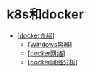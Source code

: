 # k8s和docker

- [[docker介绍]]
  - [[Windows容器]]
  - [[docker网络]]
  - [[docker网络分析]]


[//begin]: # "Autogenerated link references for markdown compatibility"
[docker介绍]: docker介绍.md "docker 介绍"
[Windows容器]: Windows容器.md "Windows 容器"
[docker网络]: docker网络.md "docker 网络"
[docker网络分析]: docker网络分析.md "docker网络分析"
[//end]: # "Autogenerated link references"
